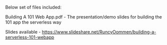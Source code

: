 Below set of files included:

Building A 101 Web App.pdf - The presentation/demo slides for building the 101 app the serverless way

Slides available - https://www.slideshare.net/RuncyOommen/building-a-serverless-101-webapp
